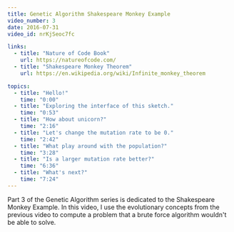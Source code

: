 ```yaml
---
title: Genetic Algorithm Shakespeare Monkey Example
video_number: 3
date: 2016-07-31
video_id: nrKjSeoc7fc

links:
  - title: "Nature of Code Book"
    url: https://natureofcode.com/
  - title: "Shakespeare Monkey Theorem"
    url: https://en.wikipedia.org/wiki/Infinite_monkey_theorem

topics:
  - title: "Hello!"
    time: "0:00"
  - title: "Exploring the interface of this sketch."
    time: "0:53"
  - title: "How about unicorn?"
    time: "2:16"
  - title: "Let's change the mutation rate to be 0."
    time: "2:42"
  - title: "What play around with the population?"
    time: "3:28"
  - title: "Is a larger mutation rate better?"
    time: "6:36"
  - title: "What's next?"
    time: "7:24"
---
```

Part 3 of the Genetic Algorithm series is dedicated to the Shakespeare Monkey Example. In this video, I use the evolutionary concepts from the previous video to compute a problem that a brute force algorithm wouldn't be able to solve. 
